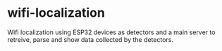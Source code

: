 # wifi-localization
Wifi localization using ESP32 devices as detectors and a main server to retreive, parse and show data collected by the detectors.
